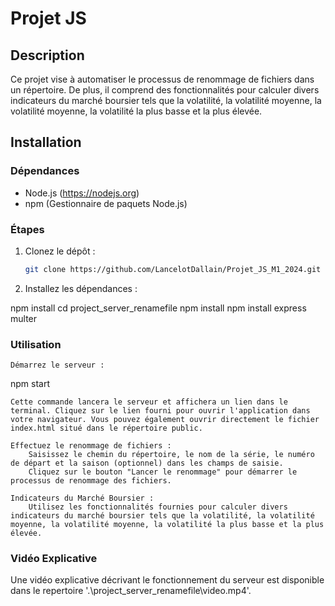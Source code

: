 # Projet JS

## Description
Ce projet vise à automatiser le processus de renommage de fichiers dans un répertoire. De plus, il comprend des fonctionnalités pour calculer divers indicateurs du marché boursier tels que la volatilité, la volatilité moyenne, la volatilité moyenne, la volatilité la plus basse et la plus élevée.

## Installation

### Dépendances
- Node.js (https://nodejs.org)
- npm (Gestionnaire de paquets Node.js)

### Étapes
1. Clonez le dépôt :
   ```sh
   git clone https://github.com/LancelotDallain/Projet_JS_M1_2024.git


2. Installez les dépendances :

npm install
cd project_server_renamefile
npm install
npm install express multer


### Utilisation

    Démarrez le serveur :
npm start

    Cette commande lancera le serveur et affichera un lien dans le terminal. Cliquez sur le lien fourni pour ouvrir l'application dans votre navigateur. Vous pouvez également ouvrir directement le fichier index.html situé dans le répertoire public.

    Effectuez le renommage de fichiers :
        Saisissez le chemin du répertoire, le nom de la série, le numéro de départ et la saison (optionnel) dans les champs de saisie.
        Cliquez sur le bouton "Lancer le renommage" pour démarrer le processus de renommage des fichiers.

    Indicateurs du Marché Boursier :
        Utilisez les fonctionnalités fournies pour calculer divers indicateurs du marché boursier tels que la volatilité, la volatilité moyenne, la volatilité moyenne, la volatilité la plus basse et la plus élevée.

### Vidéo Explicative

Une vidéo explicative décrivant le fonctionnement du serveur est disponible dans le repertoire '.\project_server_renamefile\video.mp4'.
